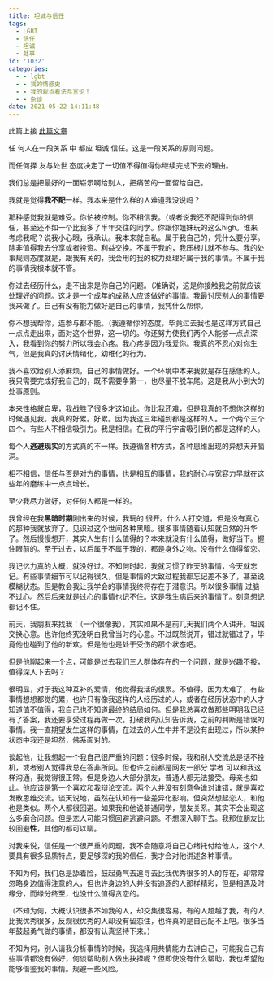 ```yaml
---
title: 坦诚与信任
tags:
  - LGBT
  - 信任
  - 坦诚
  - 处事
id: '1032'
categories:
  - - lgbt
  - - 我的情感史
  - - 我的观点看法与言论！
  - - 杂谈
date: 2021-05-22 14:11:48
---
```


此篇上接 [此篇文章](https://jioushan.top/2021/04/30/%e4%b8%80%e4%b8%aa%e6%9c%88%e7%9a%84%e6%84%9f%e6%83%85%e5%8f%b2/)

任 何人在一段关系 中 都应 坦诚 信任。这是一段关系的原则问题。‌

而任何择 友与处世 态度决定了一切值不得值得你继续完成下去的理由。‌

我们总是把最好的一面崭示啊给别人，把痛苦的一面留给自己。‌

我就是觉得**我不配**一样。我本来是什么样的人难道我没说吗？‌

那种感觉我就是难受。你怕被控制。你不相信我。（或者说我还不配得到你的信任，甚至还不如一个比我多了半年交往的同学。你跟你姐妹玩的这么high。谁来考虑我呢？说我小心眼，我承认。我本来就自私。属于我自己的，凭什么要分享。除非值得我去分享或者投资。利益交换。不属于我的，我压根儿就不参与。我的处事规则态度就是，跟我有关的，我会用的我的权力处理好属于我的事情。不属于我的事情我根本就不管。‌

你过去经历什么，走不出来是你自己的问题。（准确说，这是你接触我之前就应该处理好的问题。这才是一个成年的成熟人应该做好的事情。我最讨厌别人的事情要我来做了。自己有没有能力做好是自己的事情，我凭什么帮你。‌

你不想我帮你，连参与都不能。（我遵循你的态度，毕竟过去我也是这样方式自己一点点走出来，面对这个世界，这一切的。你还努力使我们两个人能够一点点深入，我看到你的努力所以我会心疼。我心疼是因为我爱你。我真的不忍心对你生气，但是我真的讨厌情绪化，幼稚化的行为。‌

我不喜欢给别人添麻烦，自己的事情做好。一个环境中本来我就是存在感低的人。我只需要完成好我自己的，既不需要争第一，也尽量不脱车尾。这是我从小到大的处事原则。‌

本来性格就自卑，我战胜了很多才这如此。你比我还难，但是我真的不想你这样的时候遇见我。我真的好累。好累。因为我这三年碰到都是这样的人。一个两个三个 四个。有些人不相信吸引力。我是相信。在我的平行宇宙吸引到的都是这样的人。‌

每个人**逃避现实**的方式真的不一样。我遵循各种方式，各种思维出现的异想天开脑洞。‌

相不相信，信任与否是对方的事情，也是相互的事情，我的耐心与宽容力早就在这些年的磨练中一点点增长。‌

至少我尽力做好，对任何人都是一样的。‌

我曾经在我**黑暗时期**刚出来的时候，我玩的 很开。什么人打交道，但是没有真心的那种我就放弃了。见识过这个世间各种黑暗。很多事情随着认知就自然的升华了。然后慢慢想开，其实人生有什么值得的？本来就没有什么值得，做好当下。握住眼前的。至于过去，以后属于不属于我的，都是身外之物。没有什么值得留恋。‌

我记忆力真的大概，就没好过。不知何时起，我就习惯了昨天的事情，今天就忘记。有些事情细节可以记得很久，但是事情的大致过程我都忘记差不多了，甚至说模糊状态。但是教会我让我学会的事情我终将存在于潜意识。所以很多事情 过脑不过心。然后后来就是过心的事情也记不住。这是我生病后来的事情了。刻意想记都记不住。‌

前天，我朋友来找我：（一个很像我），其实如果不是前几天我们两个人讲开。坦诚交换心意。也许他终究没明白我曾当时的心意。不过既然说开，错过就错过了，毕竟他也碰到了他的新欢。但是他也是处于受伤的那个状态吧。‌

但是他聊起来一个点，可能是过去我们三人群体存在的一个问题，就是兴趣不投，值得深入下去吗？‌

很明显，对于我这种互补的爱情，他觉得我活的很累。不值得。因为太难了，有些事情想想都觉的累，也许只有像我这样的人经历过的人，或者在经历状态中的人才知道值不值得，我自己也不知道最终的结局如何。但是我总喜欢做那些明明我已经有了答案，我还要享受过程再做一次。打破我的认知告诉我，之前的判断是错误的事情。我一直期望发生这样的事情，在过去的人生中并不是没有出现过，所以某种状态中我还是坦然，佛系面对的。‌

谈起他，让我想起一个我自己很严重的问题：很多时候，我和别人交流总是话不投机，或者别人觉得我总在答非所问。但也许之前都是网友一部分 学者 可以和我这样沟通，我觉得很正常。但是身边人大部分朋友，普通人都无法接受。母亲也如此。他应该是第一个喜欢和我辩论交流。两个人并没有刻意争谁对谁错，就是喜欢发散思维交流。谈天说地，虽然在认知有一些差异化影响。但突然想起恋人，和他也是类似。两个人都很回避。如果我和他说普通同学，朋友关系。其实不会出现这么多磨合问题。但是恋人可能习惯回避逃避问题。不想深入聊下去。我那位朋友比较回避**性**，其他的都可以聊。‌

对我来说，信任是一个很严重的问题，我不会随意将自己心绪托付给他人，这个人要具有很多品质特点，要足够深的我的信任，我才会对他讲述各种事情。‌

不知为何，我们总是舔着脸，鼓起勇气去追寻去比我优秀很多的人的存在，却常常忽略身边值得注意的人，但也许身边的人并没有追逐的人那样精彩，但是相遇及时缘分，而缘分终至，也没什么值得贪恋的。‌

（不知为何，大概认识很多不如我的人，却交集很容易，有的人超越了我，有的人比我优秀很多，反观很优秀的人却没有留恋住，也许真的是自己配不上吧。很多当年鼓起勇气做的事情，都没有认真坚持下来。）‌

不知为何，别人请我分析事情的时候，我选择用共情能力去讲自己，可能我自己有些事情都没有做好，何谈帮助别人做出抉择呢？但即使没有什么帮助，我也希望他能够借鉴我的事情。规避一些风险。